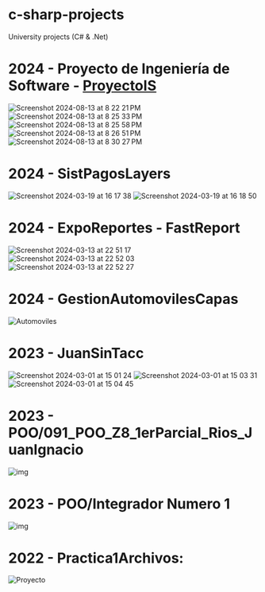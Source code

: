 # c-sharp-projects
University projects (C# &amp; .Net)

# 2024 - Proyecto de Ingeniería de Software - [ProyectoIS](https://github.com/Juanrii/ProyectoIS)
![Screenshot 2024-08-13 at 8 22 21 PM](https://github.com/user-attachments/assets/8d21404c-d2fe-43d0-931c-6069be5d35c5)
![Screenshot 2024-08-13 at 8 25 33 PM](https://github.com/user-attachments/assets/4a95203d-0009-4cb2-85d9-b99efa96d6ff)
![Screenshot 2024-08-13 at 8 25 58 PM](https://github.com/user-attachments/assets/b5222b1c-100d-4531-911b-927a5c8cbc56)
![Screenshot 2024-08-13 at 8 26 51 PM](https://github.com/user-attachments/assets/dc2dce73-05ae-4039-99fc-9c7d9f76b107)
![Screenshot 2024-08-13 at 8 30 27 PM](https://github.com/user-attachments/assets/4f2e5b44-8b5c-41c1-aeb3-4cc2d2488911)


# 2024 - SistPagosLayers
![Screenshot 2024-03-19 at 16 17 38](https://github.com/Juanrii/c-sharp-projects/assets/55418564/9eb9d905-8691-454f-99da-e8353a135b52)
![Screenshot 2024-03-19 at 16 18 50](https://github.com/Juanrii/c-sharp-projects/assets/55418564/7003bee5-e4bf-45df-9920-b03fbc454235)


# 2024 - ExpoReportes - FastReport
![Screenshot 2024-03-13 at 22 51 17](https://github.com/Juanrii/c-sharp-projects/assets/55418564/d05ed1ba-5f90-4463-9e98-47b7abf3716b)
![Screenshot 2024-03-13 at 22 52 03](https://github.com/Juanrii/c-sharp-projects/assets/55418564/cda88136-c283-43f5-9661-341dd1b62689)
![Screenshot 2024-03-13 at 22 52 27](https://github.com/Juanrii/c-sharp-projects/assets/55418564/3bd5e38b-12fb-48ca-87c8-0a433370b407)


# 2024 - GestionAutomovilesCapas
![Automoviles](https://github.com/Juanrii/c-sharp-projects/assets/55418564/93cefb15-4962-4a92-bd34-8ebbcc9c160d)
# 2023 - JuanSinTacc
![Screenshot 2024-03-01 at 15 01 24](https://github.com/Juanrii/c-sharp-projects/assets/55418564/db7f94c7-cea6-4ac4-a76b-f1ece075b0e7)
![Screenshot 2024-03-01 at 15 03 31](https://github.com/Juanrii/c-sharp-projects/assets/55418564/f85f363d-086d-44dc-9c6e-0bad2f9cc296)
![Screenshot 2024-03-01 at 15 04 45](https://github.com/Juanrii/c-sharp-projects/assets/55418564/ee228737-cf5b-4bbf-9077-d67b48f7439b)
#
# 2023 - POO/091_POO_Z8_1erParcial_Rios_JuanIgnacio
![img](https://user-images.githubusercontent.com/55418564/222841532-81bf7a22-03de-4712-b2dc-239901526c89.png)
#
# 2023 - POO/Integrador Numero 1
![img](https://user-images.githubusercontent.com/55418564/220993835-f9391b0a-d23f-4e1f-81fa-d5426c7f33b7.png)
#
# 2022 - Practica1Archivos:
![Proyecto](https://user-images.githubusercontent.com/55418564/199398001-deb15ad4-8015-4016-841e-2a5c462738ca.png)
